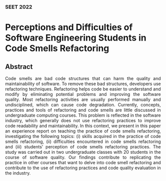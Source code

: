 <h3 align="left"> SEET 2022 </h3>

<h1 align="left">Perceptions and Difficulties of Software Engineering Students in
Code Smells Refactoring</h1>

<h2 align="left"> Abstract </h2>

<p align="justify">
Code smells are bad code structures that can harm the quality and maintainability of software. To remove these bad structures, developers use refactoring techniques. Refactoring helps code be easier to understand and modify by eliminating potential problems and improving the software quality. Most refactoring activities are usually performed manually and undisciplined, which can cause code degradation. Currently, concepts, practices and tools of refactoring and code smells are little discussed in undergraduate computing courses. This problem is reflected in the software industry, which generally does not use refactoring practices to improve code readability and maintainability. In this context, we present in this paper an experience report on teaching the practice of code smells refactoring, investigating the following topics: (i) skills acquired in the practice of code smells refactoring, (ii) difficulties encountered in code smells refactoring and (iii) students’ perception of code smells refactoring practices. The study was carried out in two undergraduate classes with 20 students in the course of software quality. Our findings contribute to replicating the practice in other courses that want to delve into code smell refactoring and contribute to the use of refactoring practices and code quality evaluation in the industry.
</p>
